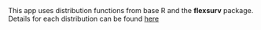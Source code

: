 <br><br>
This app uses distribution functions from base R and the **flexsurv** package. Details
for each distribution can be found [here](http://devinincerti.com/code/survival-distributions.html)

